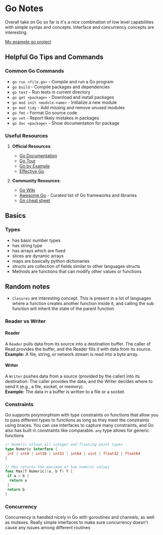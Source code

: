 # Go Notes

Overall take on Go so far is it's a nice combination of low level capabilities with simple syntax and concepts. Interface and concurrency concepts are interesting.

[My example go project](https://github.com/dscruggs/go-hello-world)

## Helpful Go Tips and Commands

### Common Go Commands
- `go run <file.go>` - Compile and run a Go program
- `go build` - Compile packages and dependencies
- `go test` - Run tests in current directory
- `go get <package>` - Download and install packages
- `go mod init <module-name>` - Initialize a new module
- `go mod tidy` - Add missing and remove unused modules
- `go fmt` - Format Go source code
- `go vet` - Report likely mistakes in packages
- `go doc <package>` - Show documentation for package

### Useful Resources
1. **Official Resources**:
   - [Go Documentation](https://golang.org/doc/)
   - [Go Tour](https://tour.golang.org/)
   - [Go by Example](https://gobyexample.com/)
   - [Effective Go](https://golang.org/doc/effective_go)

2. **Community Resources**:
   - [Go Wiki](https://github.com/golang/go/wiki)
   - [Awesome Go](https://awesome-go.com/) - Curated list of Go frameworks and libraries
   - [Go cheat sheet](https://devhints.io/go)

## Basics

### Types

- has basic number types
- has string type
- has arrays which are fixed
- slices are dynamic arrays
- maps are basically python dictionaries
- structs are collection of fields similar to other languages structs
- Methods are functions that can modify other values or functions

## Random notes

- `Closures` are interesting concept. This is present in a lot of languages where a function creates another function inside it, and calling the sub function will inherit the state of the parent function

### Reader vs Writer

#### Reader

A `Reader` pulls data from its source into a destination buffer. The caller of Read provides the buffer, and the Reader fills it with data from its source.  
**Example:** A file, string, or network stream is read into a byte array.

#### Writer

A `Writer` pushes data from a source (provided by the caller) into its destination. The caller provides the data, and the Writer decides where to send it (e.g., a file, socket, or memory).  
**Example:**
The data in a buffer is written to a file or a socket.

### Constraints

Go supports polymorphism with type constraints on functions that allow you to pass different types to functions as long as they meet the constraints using braces. You can use interfaces to capture many constraints, and Go also has built in constraints like comparable. `any` type allows for generic functions

```go
// Numeric allows all integer and floating-point types
type Numeric interface {
 int | int8 | int16 | int32 | int64 | uint | float32 | float64
}

// Max returns the maximum of two numeric values
func Max[T Numeric](a, b T) T {
 if a > b {
  return a
 }
 return b
}
```

### Concurrency

Concurrency is handled nicely in Go with goroutines and channels, as well as mutexes. Really simple interfaces to make sure concurrency doesn't cause any issues among different routines
